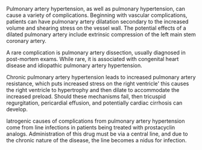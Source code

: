 Pulmonary artery hypertension, as well as pulmonary hypertension, can cause a variety of complications. Beginning with vascular complications, patients can have pulmonary artery dilatation secondary to the increased volume and shearing stress on the vessel wall. The potential effects of a dilated pulmonary artery include extrinsic compression of the left main stem coronary artery.

A rare complication is pulmonary artery dissection, usually diagnosed in post-mortem exams. While rare, it is associated with congenital heart disease and idiopathic pulmonary artery hypertension.

Chronic pulmonary artery hypertension leads to increased pulmonary artery resistance, which puts increased stress on the right ventricle' this causes the right ventricle to hypertrophy and then dilate to accommodate the increased preload. Should these mechanisms fail, then tricuspid regurgitation, pericardial effusion, and potentially cardiac cirrhosis can develop.

Iatrogenic causes of complications from pulmonary artery hypertension come from line infections in patients being treated with prostacyclin analogs. Administration of this drug must be via a central line, and due to the chronic nature of the disease, the line becomes a nidus for infection.